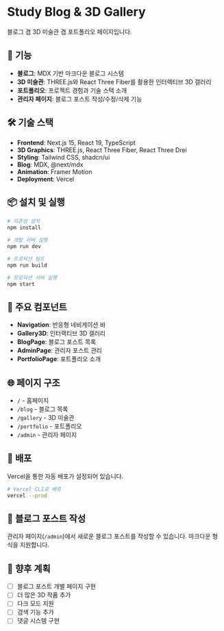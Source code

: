 # Study Blog & 3D Gallery

블로그 겸 3D 미술관 겸 포트폴리오 페이지입니다.

## 🚀 기능

- **블로그**: MDX 기반 마크다운 블로그 시스템
- **3D 미술관**: THREE.js와 React Three Fiber를 활용한 인터랙티브 3D 갤러리
- **포트폴리오**: 프로젝트 경험과 기술 스택 소개
- **관리자 페이지**: 블로그 포스트 작성/수정/삭제 기능

## 🛠️ 기술 스택

- **Frontend**: Next.js 15, React 19, TypeScript
- **3D Graphics**: THREE.js, React Three Fiber, React Three Drei
- **Styling**: Tailwind CSS, shadcn/ui
- **Blog**: MDX, @next/mdx
- **Animation**: Framer Motion
- **Deployment**: Vercel

## 📦 설치 및 실행

```bash
# 의존성 설치
npm install

# 개발 서버 실행
npm run dev

# 프로덕션 빌드
npm run build

# 프로덕션 서버 실행
npm start
```

## 🎨 주요 컴포넌트

- **Navigation**: 반응형 네비게이션 바
- **Gallery3D**: 인터랙티브 3D 갤러리
- **BlogPage**: 블로그 포스트 목록
- **AdminPage**: 관리자 포스트 관리
- **PortfolioPage**: 포트폴리오 소개

## 🌐 페이지 구조

- `/` - 홈페이지
- `/blog` - 블로그 목록
- `/gallery` - 3D 미술관
- `/portfolio` - 포트폴리오
- `/admin` - 관리자 페이지

## 🚀 배포

Vercel을 통한 자동 배포가 설정되어 있습니다.

```bash
# Vercel CLI로 배포
vercel --prod
```

## 📝 블로그 포스트 작성

관리자 페이지(`/admin`)에서 새로운 블로그 포스트를 작성할 수 있습니다. 마크다운
형식을 지원합니다.

## 🎯 향후 계획

- [ ] 블로그 포스트 개별 페이지 구현
- [ ] 더 많은 3D 작품 추가
- [ ] 다크 모드 지원
- [ ] 검색 기능 추가
- [ ] 댓글 시스템 구현
